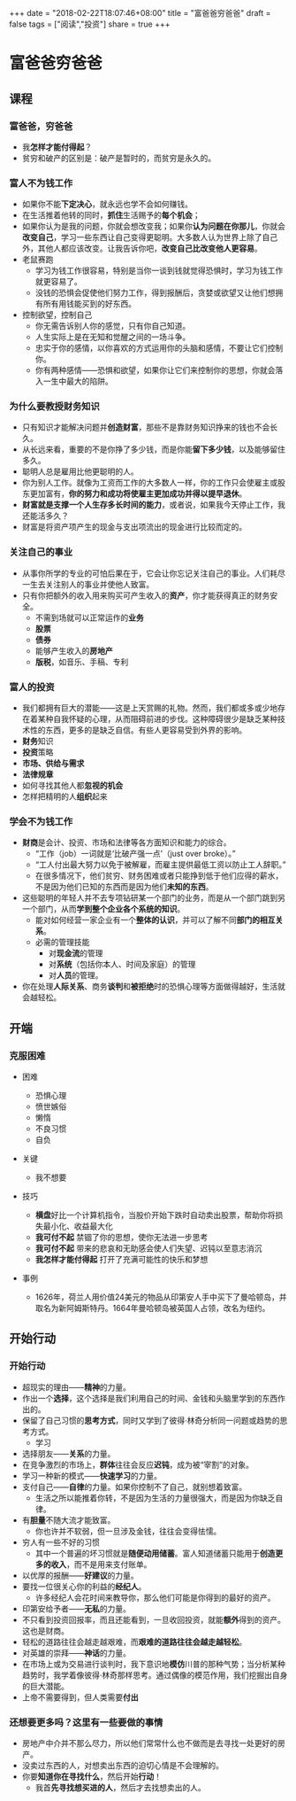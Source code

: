 +++
date = "2018-02-22T18:07:46+08:00"
title = "富爸爸穷爸爸"
draft = false
tags = ["阅读","投资"]
share = true
+++

# 富爸爸穷爸爸

## 课程

### 富爸爸，穷爸爸 
- 我**怎样才能付得起**？
- 贫穷和破产的区别是：破产是暂时的，而贫穷是永久的。

### 富人不为钱工作 
- 如果你不能**下定决心**，就永远也学不会如何赚钱。
- 在生活推着他转的同时，**抓住**生活赐予的**每个机会**；
- 如果你认为是我的问题，你就会想改变我；如果你**认为问题在你那儿**，你就会**改变自己**，学习一些东西让自己变得更聪明。大多数人认为世界上除了自己外，其他人都应该改变。让我告诉你吧，**改变自己比改变他人更容易**。
- 老鼠赛跑
	- 学习为钱工作很容易，特别是当你一谈到钱就觉得恐惧时，学习为钱工作就更容易了。
	- 没钱的恐惧会促使他们努力工作，得到报酬后，贪婪或欲望又让他们想拥有所有用钱能买到的好东西。
- 控制欲望，控制自己	
	- 你无需告诉别人你的感觉，只有你自己知道。
	- 人生实际上是在无知和觉醒之间的一场斗争。
	- 忠实于你的感情，以你喜欢的方式运用你的头脑和感情，不要让它们控制你。
	- 你有两种感情——恐惧和欲望，如果你让它们来控制你的思想，你就会落入一生中最大的陷阱。

### 为什么要教授财务知识 
- 只有知识才能解决问题并**创造财富**，那些不是靠财务知识挣来的钱也不会长久。
- 从长远来看，重要的不是你挣了多少钱，而是你能**留下多少钱**，以及能够留住多久。
- 聪明人总是雇用比他更聪明的人。
- 你为别人工作。就像为工资而工作的大多数人一样，你的工作只会使雇主或股东更加富有，**你的努力和成功将使雇主更加成功并得以提早退休**。
- **财富就是支撑一个人生存多长时间的能力**，或者说，如果我今天停止工作，我还能活多久？
- 财富是将资产项产生的现金与支出项流出的现金进行比较而定的。


### 关注自己的**事业** 
- 从事你所学的专业的可怕后果在于，它会让你忘记关注自己的事业。人们耗尽一生去关注别人的事业并使他人致富。
- 只有你把额外的收入用来购买可产生收入的**资产**，你才能获得真正的财务安全。
	- 不需到场就可以正常运作的**业务**
	- **股票**
	- **债券**
	- 能够产生收入的**房地产**
	- **版税**，如音乐、手稿、专利


### 富人的投资 
- 我们都拥有巨大的潜能——这是上天赏赐的礼物。然而，我们都或多或少地存在着某种自我怀疑的心理，从而阻碍前进的步伐。这种障碍很少是缺乏某种技术性的东西，更多的是缺乏自信。有些人更容易受到外界的影响。
- **财务**知识
- **投资**策略
- **市场、供给与需求**
- **法律规章**
- 如何寻找其他人都**忽视的机会**
- 怎样把精明的人**组织**起来


### 学会不为钱工作 
- **财商**是会计、投资、市场和法律等各方面知识和能力的综合。
	- “工作（job）一词就是‘比破产强一点’（just over broke）。”
	- “工人付出最大努力以免于被解雇，而雇主提供最低工资以防止工人辞职。”
	- 在很多情况下，他们贫穷、财务困难或者只能挣到低于他们应得的薪水，不是因为他们已知的东西而是因为他们**未知的东西**。
- 这些聪明的年轻人并不去专项钻研某一个部门的业务，而是从一个部门跳到另一个部门，从而**学到整个企业各个系统的知识**。
	- 能对如何经营一家企业有一个**整体的认识**，并可以了解不同**部门的相互关系**。
	- 必需的管理技能
		- 对**现金流**的管理
		- 对**系统**（包括你本人、时间及家庭）的管理
		- 对**人员**的管理。
- 你在处理**人际关系**、商务**谈判**和**被拒绝**时的恐惧心理等方面做得越好，生活就会越轻松。

## 开端
### 克服困难 
- 困难
	- 恐惧心理
	- 愤世嫉俗
	- 懒惰
	- 不良习惯
	- 自负
- 关键
	- 我不想要

- 技巧
	- **横盘**好比一个计算机指令，当股价开始下跌时自动卖出股票，帮助你将损失最小化、收益最大化
	- **我可付不起** 禁锢了你的思想，使你无法进一步思考
	- **我可付不起** 带来的悲哀和无助感会使人们失望、迟钝以至意志消沉
	- **我怎样才能付得起** 打开了充满可能性的快乐和梦想

- 事例
	- 1626年，荷兰人用价值24美元的物品从印第安人手中买下了曼哈顿岛，并取名为新阿姆斯特丹。1664年曼哈顿岛被英国人占领，改名为纽约。


## 开始行动
### 开始行动 
- 超现实的理由——**精神**的力量。
- 作出一个**选择**，这个选择是我们利用自己的时间、金钱和头脑里学到的东西作出的。
- 保留了自己习惯的**思考方式**，同时又学到了彼得·林奇分析同一问题或趋势的思考方式。
	- 学习
- 选择朋友——**关系**的力量。
- 在竞争激烈的市场上，**群体**往往会反应**迟钝**，成为被“宰割”的对象。
- 学习一种新的模式——**快速学习**的力量。
- 支付自己——**自律**的力量。如果你控制不了自己，就别想着致富。
	- 生活之所以能推着你转，不是因为生活的力量很强大，而是因为你缺乏自律。
- 有**胆量**不随大流才能致富。
	- 你也许并不软弱，但一旦涉及金钱，往往会变得怯懦。
- 穷人有一些不好的习惯
	- 其中一个普遍的坏习惯就是**随便动用储蓄**。富人知道储蓄只能用于**创造更多的收入**，而不是用来支付账单。
- 以优厚的报酬——**好建议**的力量。
- 要找一位很关心你的利益的**经纪人**。
	- 许多经纪人会花时间来教导你，那么他们可能是你得到的最好的资产。
- 印第安给予者——**无私**的力量。
- 不只看到投资回报率，而且还能看到，一旦收回投资，就能**额外**得到的资产。这也是财商。
- 轻松的道路往往会越走越艰难，而**艰难的道路往往会越走越轻松**。
- 对英雄的崇拜——**神话**的力量。
- 在市场上或为交易进行谈判时，我下意识地**模仿**川普的那种气势；当分析某种趋势时，我学着像彼得·林奇那样思考。通过偶像的模范作用，我们挖掘出自身的巨大潜能。
- 上帝不需要得到，但人类需要**付出**


### 还想要更多吗？这里有一些要做的事情 
- 房地产中介并不那么尽力，所以他们常常什么也不做而是去寻找一处更好的房产。
- 没卖过东西的人，对想卖出东西的迫切心情是不会理解的。
- 你要**知道你在寻找什么**，然后开始**行动**！
	- 我首**先寻找想买进的人**，然后才去找想卖出的人。